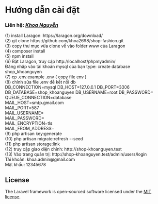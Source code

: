 <h1>Hướng dẫn cài đặt</h1>  <h3>Liên hệ: <a href="https://www.facebook.com/khoa.nguyenvan.99"><em>Khoa Nguyễn</em></a></h3>
(1) install Laragon: https://laragon.org/download/ <br>
(2) git clone https://github.com/khoa2698/shop-fashion.git <br>
(3) copy thư mục vừa clone về vào folder www của Laragon <br>
(4) composer install <br>
(5) npm install <br>
(6) Bật Laragon, truy cập http://localhost/phpmyadmin/ <br>
Đăng nhập vào tài khoản mysql của bạn
type: create database shop_khoanguyen <br>
(7) cp .env.example .env ( copy file env ) <br>
(8) chỉnh sửa file .env để kết nối db <br>
    DB_CONNECTION=mysql          
	DB_HOST=127.0.0.1            
	DB_PORT=3306                 
	DB_DATABASE=shop_khoanguyen     
	DB_USERNAME=root             
	DB_PASSWORD=<pass tài khoản root của mysql> <br>
	QUEUE_CONNECTION=database <br>
	MAIL_HOST=smtp.gmail.com <br>
    MAIL_PORT=587 <br>
	MAIL_USERNAME=<Email của bạn> <br>
	MAIL_PASSWORD=<mật khẩu cấp 2 email của bạn> <br>
	MAIL_ENCRYPTION=tls <br>
	MAIL_FROM_ADDRESS=<Email của bạn> <br>
(9) php artisan key:generate <br>
(10) php artisan migrate:refresh --seed <br>
(11) php artisan storage:link <br>
(12) truy cập giao diện chính: http://shop-khoanguyen.test <br>
(13) Vào trang quản trị: http://shop-khoanguyen.test/admin/users/login <br>
	Tài khoản: khoa.admin@gmail.com <br>
	Mật khẩu: 12345678 <br>

## License

The Laravel framework is open-sourced software licensed under the [MIT license](https://opensource.org/licenses/MIT).
